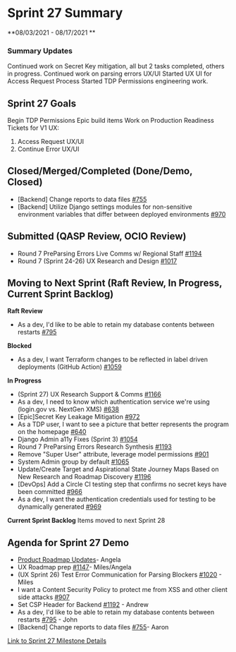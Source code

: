 # Sprint 27 Summary
**08/03/2021 - 08/17/2021 **

### Summary Updates
Continued work on Secret Key mitigation, all but 2 tasks completed, others in progress.
Continued work on parsing errors UX/UI
Started UX UI for Access Request Process
Started TDP Permissions engineering work.


## Sprint 27 Goals

Begin TDP Permissions Epic build items
Work on Production Readiness Tickets for V1
UX:
1. Access Request UX/UI
2. Continue Error UX/UI

## Closed/Merged/Completed (Done/Demo, Closed)
- [Backend] Change reports to data files [#755](https://app.zenhub.com/workspaces/tdrs-sprint-board-5f18ab06dfd91c000f7e682e/issues/raft-tech/tanf-app/755)
- [Backend] Utilize Django settings modules for non-sensitive environment variables that differ between deployed environments [#970](https://app.zenhub.com/workspaces/tdrs-sprint-board-5f18ab06dfd91c000f7e682e/issues/raft-tech/tanf-app/970) 


## Submitted (QASP Review, OCIO Review)
- Round 7 PreParsing Errors Live Comms w/ Regional Staff [#1194](https://app.zenhub.com/workspaces/tdrs-sprint-board-5f18ab06dfd91c000f7e682e/issues/raft-tech/tanf-app/1194)
- Round 7 (Sprint 24-26) UX Research and Design [#1017](https://app.zenhub.com/workspaces/tdrs-sprint-board-5f18ab06dfd91c000f7e682e/issues/raft-tech/tanf-app/1017)

## Moving to Next Sprint (Raft Review, In Progress, Current Sprint Backlog)
**Raft Review**
- As a dev, I'd like to be able to retain my database contents between restarts [#795](https://app.zenhub.com/workspaces/tdrs-sprint-board-5f18ab06dfd91c000f7e682e/issues/raft-tech/tanf-app/795)


**Blocked**
- As a dev, I want Terraform changes to be reflected in label driven deployments (GitHub Action) [#1059](https://app.zenhub.com/workspaces/tdrs-sprint-board-5f18ab06dfd91c000f7e682e/issues/raft-tech/tanf-app/1059)

**In Progress**
- (Sprint 27) UX Research Support & Comms [#1166](https://app.zenhub.com/workspaces/tdrs-sprint-board-5f18ab06dfd91c000f7e682e/issues/raft-tech/tanf-app/1166)
- As a dev, I need to know which authentication service we're using (login.gov vs. NextGen XMS) [#638](https://app.zenhub.com/workspaces/tdrs-sprint-board-5f18ab06dfd91c000f7e682e/issues/raft-tech/tanf-app/638)
- [Epic]Secret Key Leakage Mitigation [#972](https://app.zenhub.com/workspaces/tdrs-sprint-board-5f18ab06dfd91c000f7e682e/issues/raft-tech/tanf-app/972)
- As a TDP user, I want to see a picture that better represents the program on the homepage [#640](https://app.zenhub.com/workspaces/tdrs-sprint-board-5f18ab06dfd91c000f7e682e/issues/raft-tech/tanf-app/640) 
- Django Admin a11y Fixes (Sprint 3)  [#1054](https://app.zenhub.com/workspaces/tdrs-sprint-board-5f18ab06dfd91c000f7e682e/issues/raft-tech/tanf-app/1054)
- Round 7 PreParsing Errors Research Synthesis [#1193](https://app.zenhub.com/workspaces/tdrs-sprint-board-5f18ab06dfd91c000f7e682e/issues/raft-tech/tanf-app/1193)
- Remove "Super User" attribute, leverage model permissions [#901](https://app.zenhub.com/workspaces/tdrs-sprint-board-5f18ab06dfd91c000f7e682e/issues/raft-tech/tanf-app/901)
- System Admin group by default [#1065](https://app.zenhub.com/workspaces/tdrs-sprint-board-5f18ab06dfd91c000f7e682e/issues/raft-tech/tanf-app/1065)
- Update/Create Target and Aspirational State Journey Maps Based on New Research and Roadmap Discovery [#1196](https://app.zenhub.com/workspaces/tdrs-sprint-board-5f18ab06dfd91c000f7e682e/issues/raft-tech/tanf-app/1196)
- [DevOps] Add a Circle CI testing step that confirms no secret keys have been committed [#966](https://app.zenhub.com/workspaces/tdrs-sprint-board-5f18ab06dfd91c000f7e682e/issues/raft-tech/tanf-app/966)
- As a dev, I want the authentication credentials used for testing to be dynamically generated [#969](https://app.zenhub.com/workspaces/tdrs-sprint-board-5f18ab06dfd91c000f7e682e/issues/raft-tech/tanf-app/969)

**Current Sprint Backlog**
Items moved to next Sprint 28  


## Agenda for Sprint 27 Demo 
- [Product Roadmap Updates](https://app.mural.co/t/raft2792/m/raft2792/1621347373680/75cdd996c2ef8cf2a46825705fb7d7b38727f77d?sender=u64c7132cff9878e9eb088109)- Angela 
- UX Roadmap prep [#1147](https://app.zenhub.com/workspaces/tdrs-sprint-board-5f18ab06dfd91c000f7e682e/issues/raft-tech/tanf-app/1147)- Miles/Angela
- (UX Sprint 26) Test Error Communication for Parsing Blockers [#1020](https://app.zenhub.com/workspaces/tdrs-sprint-board-5f18ab06dfd91c000f7e682e/issues/raft-tech/tanf-app/1020) - Miles
- I want a Content Security Policy to protect me from XSS and other client side attacks [#907](https://app.zenhub.com/workspaces/tdrs-sprint-board-5f18ab06dfd91c000f7e682e/issues/raft-tech/tanf-app/907)
- Set CSP Header for Backend [#1192](https://app.zenhub.com/workspaces/tdrs-sprint-board-5f18ab06dfd91c000f7e682e/issues/raft-tech/tanf-app/1192) - Andrew
- As a dev, I'd like to be able to retain my database contents between restarts [#795](https://app.zenhub.com/workspaces/tdrs-sprint-board-5f18ab06dfd91c000f7e682e/issues/raft-tech/tanf-app/795) - John
- [Backend] Change reports to data files [#755](https://app.zenhub.com/workspaces/tdrs-sprint-board-5f18ab06dfd91c000f7e682e/issues/raft-tech/tanf-app/755)- Aaron

[Link to Sprint 27 Milestone Details](https://github.com/raft-tech/TANF-app/milestone/30)
